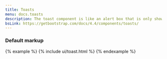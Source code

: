 ```yaml
---
title: Toasts
menu: docs.toasts
description: The toast component is like an alert box that is only shown for a couple of seconds when something happens (i.e. when the user clicks on a button, submits a form, etc.).
bsLink: https://getbootstrap.com/docs/4.4/components/toasts/
---
```




### Default markup

{% example %}
{% include ui/toast.html %}
{% endexample %}
